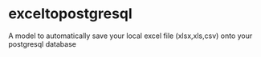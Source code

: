 # exceltopostgresql
 A model to automatically save your local excel file (xlsx,xls,csv) onto your postgresql database
